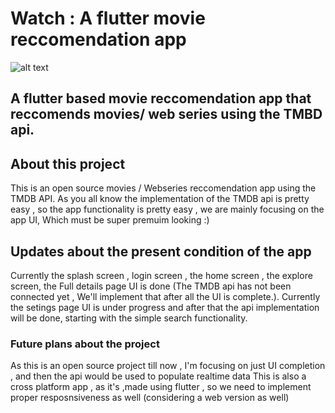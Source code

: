 # Watch : A flutter movie reccomendation app
![alt text](https://github.com/diptanshumahish/watch/blob/master/watch%20app%20logo.png?raw=true)



## A flutter based movie reccomendation app that reccomends movies/ web series using the TMBD api.

## About this project
This is an open source movies / Webseries reccomendation app using the TMDB API. 
As you all know the implementation of the TMDB api is pretty easy , so the app functionality is pretty easy , we are mainly focusing on the app UI, Which must be super premuim looking :)

## Updates about the present condition of the app
Currently the splash screen , login screen , the home screen , the explore screen, the Full details page UI is done (The TMDB api has not been connected yet , We'll implement that after all the UI is complete.). Currently the setings page UI is under progress and after that the api implementation will be done, starting with the simple search functionality.


### Future plans about the project
As this is an open source project till now , I'm focusing on just UI completion , and then the api would be used to populate realtime data
This is also a cross platform app , as it's ,made using flutter , so we need to implement proper resposnsiveness as well (considering a web version as well)

